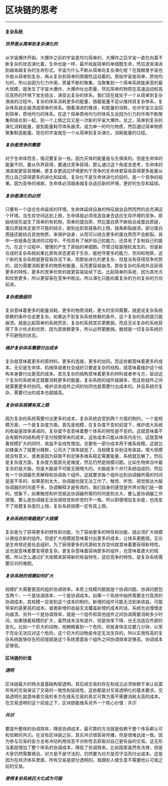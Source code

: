 # 区块链的思考
---
#### 复杂系统

##### 世界是从简单到复杂演化的
  从宇宙爆炸开始，大爆炸之前的宇宙是均匀简单的，大爆炸之后宇宙一直在向着不断复杂的状态演化着。生命也是一样，最开始是简单的单细胞生命，然后逐渐演进到越来越复杂的生命形式。宇宙为什么不断从简单向复杂演化呢？在我眼里宇宙也许是从简单到复杂，再从复杂到简单的周期性运动着的。原始宇宙是简单，质地均匀的，所以会因为引力作用，质量不断的聚集，当聚集到一个简单系统能承受的最大规模，就发生了宇宙大爆炸，大爆炸吐出质量，然后简单的物质在高速运动和高压高热的环境下发生结合，演变出复杂的体系。我们现在就处于一个从简单到复杂演进的过程中。复杂的体系消耗更多的能量，随着能量不足以维持其复杂体系，复杂体系就会崩溃成简单的体系。随着演进的推进，和能量的消耗，也许宇宙又会回到简单，质地均匀的体系。在这个简单质地均匀的体系又会因为引力的作用不断聚集和结合到一起，到一个上限之后又是一次新的宇宙大爆炸。总之，简单到复杂的演化消耗能量，直到能量耗尽体系崩溃，成为单一的均匀物质，然后通过简单物质聚集制造能量。现在的宇宙就在一个从简单到复杂演化，消耗能量的过程。
  
##### 复杂是竞争的需要
  对于生命体而言，情况要复杂一些。因为天体的能量是与生俱来的。但是生命体的能量不同，要从外界获得，要通过竞争获得。那么通过这个角度去思考，生命体的演进就更容易理解。更复杂更适应环境更利于竞争的生命体更容易获得更多能量从而让自己获得更多的进化和延续。复杂化不是生命体进化的目的，是一个竞争的结果。因为竞争的缘故，生命体必须越来越复杂适应新的环境，更好的生存和延续。
  
##### 复杂是演化的必然
  只要有一个适合生命延续的环境，生命体延续自身的特征就会自然而然的会充满这个环境。当生存空间达到上限，生命体就必须改造自身去适应生存环境的竞争。原始地球先诞生了简单的有机物，简单的蛋白质，然后蛋白质不断结合成蛋白质链，蛋白质链肯定是尽可能的结合，直到达到其链条的上限，链条断裂崩溃。部分蛋白质链还能结合其他物质，来保护自身，从而可以结合更多的蛋白质而不会断裂。其中一些链条在演进的过程中，不但具有了保护自己的能力，还具有了复制自己的能力。在这个过程中，慢慢的产生了原始的单细胞。尽管过程是随机发生的，但是新合成的复杂系统如果比原有状态更易于生存，能抢夺更多的能力、空间和物质，这个新的复杂系统就更容易存活下来。而那些进化的更复杂，但是没有获得竞争优势的，因为需要消耗更多的物质和能量，反而更容易崩溃。那些复杂的系统并且获得更多的特性，更多的竞争优势的就更容易延续下去。比起简单的系统，因为其优点和优势更多，所以更容易在竞争中胜出。所以演化只能向着复杂的方向复杂的方向前进。
  
##### 复杂是脆弱的
  复杂意味着更多的能量消耗，更多的物质消耗，更大的空间需要。就是说复杂系统依赖的条件也会更复杂。如果达不到复杂系统依赖的条件，这个复杂的系统就只能崩溃。就是比起简单的系统而言，复杂的系统其实更脆弱。而且无论复杂的系统获得了多少优点和优势，因为其依赖更多，所以必然更脆弱。脆弱是一切复杂系统的不可避免的状态。
  
##### 维护复杂体系需要付出成本
  复杂就意味着更多的原材料，更多的连接，更多的协同。而这些都意味着更多的成本。无论是生命体、机械体或者社会组织只要是复杂的结构，就意味着维护这个结构本身要付出更高的成本。首先复杂的结构意味着更多的材料或者参与方，驱动这个复杂的系统肯定就要消耗更多的能量。复杂系统的组件就越多，而这些组件之间就需要更多的协同。维护这些组件之间的协同也是需要付出成本的。并且系统🈷️复杂，需要付出的成本也就越高。
  
##### 复杂体系规模有其上限
  因为复杂的系统需要付出更多的成本，复杂系统会受到两个方面的制约。一个是规模方面，一个是复杂度方面。首先是规模，在复杂度不变的前提下，维护庞大系统的收益是效率递减的，复杂度不变意味着整个体系的特性是不变的。这就意味着不会有额外的结构用于支付规模带来的成本。这些成本只能从体系内支付。这就意味着规模扩大的同时，收益不会线性增加。总要有一部分成本用于维系规模。这就比如蜂巢大了就要分蜂群，公司大了效率就低了。当规模复杂到没有收益，增大规模就没有意义，或者是因为获取不到足够多维系稳定需要能量，系统就瓦解了。然后是复杂度方面，复杂度方面首先是难度，然后仍然是规模问题。比如生物体当中最复杂的是大脑，但是大脑是不可能无限增大的。大脑是多个并行系统组成的，然后有一个协调器负责解释和协调各个组件。这就要求每个组件达到协调器所需的时间是差不多的，如果差别太大，协调器也就无法工作了。触觉、听觉、视觉抵达大脑协调器的时间差不多，协调解释才是有效的，我们自身的感觉是外界对我们是一致的。想象下，如果触觉和听觉抵达协调器所需的时间差别太大，要么是协调器工作很慢，要么是协调器无法协调视觉和听觉的不一致。所以即便增加复杂度，也改变不了规模复杂度的上限。复杂系统规模一定有其上限。
  
##### 复杂系统的难题是扩大规模
  复杂是为了获得更多的特性和功能，为了容纳更多的特性和功能，就必须扩大规模以便组合新的组件。但是扩大规模就意味着付出更多的成本，让体系更脆弱。无论是生命体还是社会组织，为了获得更多的资源和生存空间就意味着要获得新特性，这也就意味着要变得更复杂。更复杂意味着容纳更多的组件，也意味着更大的规模。所以怎么通过扩大规模来获得新的有益特性，适应竞争的特性。是复杂系统需要应对的难题。
  
##### 复杂系统的规模如何扩大
  规模扩大需要更高的组织协调效率。本质上规模问题就是个协调问题，协调问题包含两个，一个是协调效率，一个是协调成本。如果一个系统中始终需要支付高昂的协调成本，其规模一定收到这个成本的制约。新增的组件可能无法到来收益，可能带来的是更高的成本。或者新增的收益无法覆盖新增的成本的话，系统也会慢慢走向崩溃。另外一个是协调效率，就是一个组件和其他组件之间协调需要消耗多少时间，如果随着规模的扩大，虽然成本没有提升，但是效率下降，也无法适应外部的变化。比如一个巨大的动物，他眼睛看到一个危险，但是身体反应要几分钟，以至于完全无法应对这个危险，这个巨大的动物是肯定无法生存的。所以实用性高的复杂系统能够存在的前提就是这个系统里面各个组件之间协调效率足够高，协调成本足够低。

#### 区块链的价值

##### 透明
  区块链最大的特点是基础构架透明，其后续交易的存在和成立必须依赖于承认前面所有的交易保证了交易的一致性和延续性。这些都是对交易透明化的基本要求。交易透明化就意味着交易的多方在维系交易的真实可靠方面不需要消耗太高的成本。在交易透明的这个前提之下，区块链能维系另外一个核心价值：共识
  
##### 共识
  要提升整体的协调效率，降低协调成本，最可靠的方法就是依赖于整个体系都认可和信赖的共识。在没有区块链之前，其实共识很容易传播，但是很难达成一致。因为参与交易的各方总有冲动利用信息不对称性去获取对自己更有益的交易。这无形当着就增加了整个体系的协调成本，降低了协调效率。比如国家虽然有法律，但是大家仍然需要猜忌，对方是不是守法的。仍然要为对方是否守法而付出成本。这是因为在经济体系里面，所有交易是部分透明的。我跟别人做生意不需要他认可我之前的交易。
  
  
##### 使得复杂系统巨大化成为可能
  
